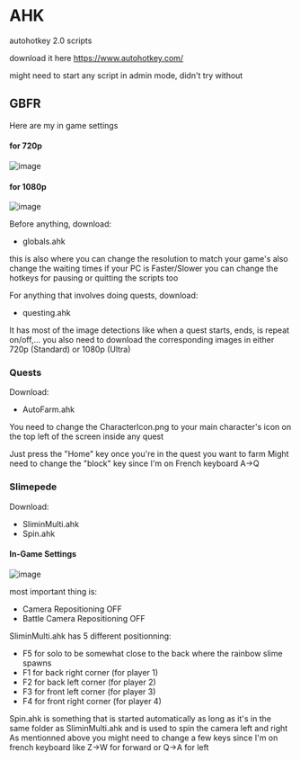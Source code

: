 # AHK
autohotkey 2.0 scripts

download it here
https://www.autohotkey.com/

might need to start any script in admin mode, didn't try without

## GBFR

Here are my in game settings

#### for 720p

![image](https://github.com/TearBOT/AHK/assets/46834540/5f002c51-8870-49bd-8129-91c327d9c456)

#### for 1080p

![image](https://github.com/TearBOT/AHK/assets/46834540/48235ea8-85a2-485c-92f4-4c662e53f91d)

Before anything, download:
- globals.ahk

this is also where you can change the resolution to match your game's
also change the waiting times if your PC is Faster/Slower
you can change the hotkeys for pausing or quitting the scripts too

For anything that involves doing quests, download:
- questing.ahk

It has most of the image detections like when a quest starts, ends, is repeat on/off,...
you also need to download the corresponding images in either 720p (Standard) or 1080p (Ultra)

### Quests
Download:
- AutoFarm.ahk

You need to change the CharacterIcon.png to your main character's icon on the top left of the screen inside any quest

Just press the "Home" key once you're in the quest you want to farm
Might need to change the "block" key since I'm on French keyboard
A->Q

### Slimepede
Download:
- SliminMulti.ahk
- Spin.ahk

#### In-Game Settings

![image](https://github.com/TearBOT/AHK/assets/46834540/f73af8e5-b1b7-451c-9fdb-b7094712b78f)

most important thing is:
- Camera Repositioning OFF
- Battle Camera Repositioning OFF

SliminMulti.ahk has 5 different positionning:
- F5 for solo to be somewhat close to the back where the rainbow slime spawns
- F1 for back right corner (for player 1)
- F2 for back left corner (for player 2)
- F3 for front left corner (for player 3)
- F4 for front right corner (for player 4)

Spin.ahk is something that is started automatically as long as it's in the same folder as SliminMulti.ahk and is used to spin the camera left and right
As mentionned above you might need to change a few keys since I'm on french keyboard
like Z->W for forward or Q->A for left
